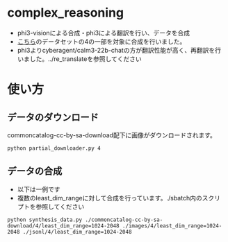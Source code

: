 # complex_reasoning
- phi3-visionによる合成・phi3による翻訳を行い、データを合成
- [こちら](https://huggingface.co/datasets/common-canvas/commoncatalog-cc-by-sa/tree/main)のデータセットの4の一部を対象に合成を行いました。
- phi3よりcyberagent/calm3-22b-chatの方が翻訳性能が高く、再翻訳を行いました。../re_translateを参照してください

# 使い方
## データのダウンロード
commoncatalog-cc-by-sa-download配下に画像がダウンロードされます。
```
python partial_downloader.py 4
```

## データの合成
- 以下は一例です
- 複数のleast_dim_rangeに対して合成を行っています。./sbatch内のスクリプトを参照してください
```
python synthesis_data.py ./commoncatalog-cc-by-sa-download/4/least_dim_range=1024-2048 ./images/4/least_dim_range=1024-2048 ./jsonl/4/least_dim_range=1024-2048
```
